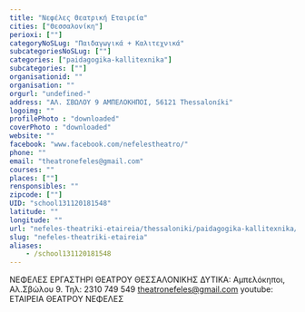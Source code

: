 ```yaml
---
title: "Νεφέλες Θεατρική Εταιρεία"
cities: ["Θεσσαλονίκη"]
perioxi: [""]
categoryNoSLug: "Παιδαγωγικά + Καλιτεχνικά"
subcategoriesNoSLug: [""]
categories: ["paidagogika-kallitexnika"]
subcategories: [""]
organisationid: ""
organisation: ""
orgurl: "undefined-"
address: "ΑΛ. ΣΒΩΛΟΥ 9 ΑΜΠΕΛΟΚΗΠΟΙ, 56121 Thessaloníki"
logoimg: ""
profilePhoto : "downloaded"
coverPhoto : "downloaded"
website: ""
facebook: "www.facebook.com/nefelestheatro/"
phone: ""
email: "theatronefeles@gmail.com"
courses: ""
places: [""]
rensponsibles: ""
zipcode: [""]
UID: "school131120181548"
latitude: ""
longitude: ""
url: "nefeles-theatriki-etaireia/thessaloniki/paidagogika-kallitexnika/"
slug: "nefeles-theatriki-etaireia"
aliases:
    - /school131120181548
---
```



ΝΕΦΕΛΕΣ ΕΡΓΑΣΤΗΡΙ ΘΕΑΤΡΟΥ ΘΕΣΣΑΛΟΝΙΚΗΣ ΔΥΤΙΚΑ: Αμπελόκηποι, Αλ.Σβώλου 9. Τηλ: 2310 749 549 theatronefeles@gmail.com youtube: ΕΤΑΙΡΕΙΑ ΘΕΑΤΡΟΥ ΝΕΦΕΛΕΣ

